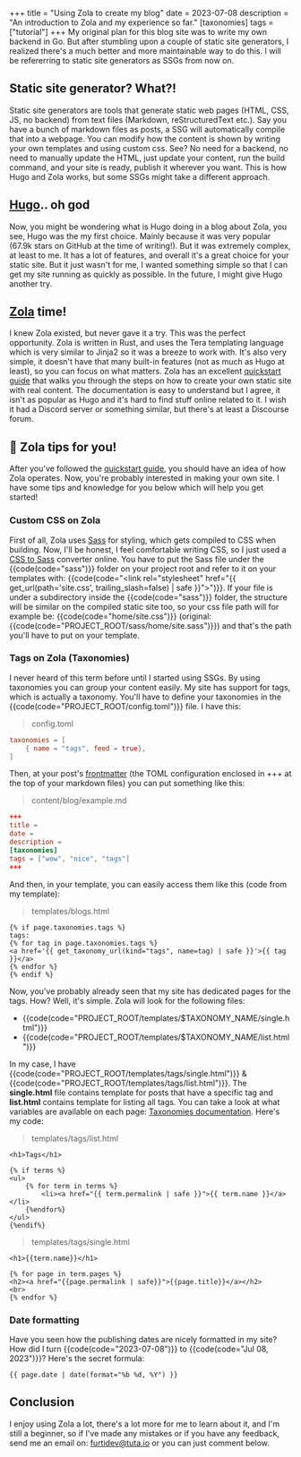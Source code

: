 +++
title = "Using Zola to create my blog"
date = 2023-07-08
description = "An introduction to Zola and my experience so far."
[taxonomies]
tags = ["tutorial"]
+++
My original plan for this blog site was to write my own backend in Go. But after stumbling upon a couple of static site generators, I realized there's a much better and more maintainable way to do this. I will be refererring to static site generators as SSGs from now on. 

## Static site generator? What?!
Static site generators are tools that generate static web pages (HTML, CSS, JS, no backend) from text files (Markdown, reStructuredText etc.). Say you have a bunch of markdown files as posts, a SSG will automatically compile that into a webpage. You can modify how the content is shown by writing your own templates and using custom css. See? No need for a backend, no need to manually update the HTML, just update your content, run the build command, and your site is ready, publish it wherever you want. This is how Hugo and Zola works, but some SSGs might take a different approach.

## [Hugo](https://gohugo.io/).. oh god
Now, you might be wondering what is Hugo doing in a blog about Zola, you see, Hugo was the my first choice. Mainly because it was very popular (67.9k stars on GitHub at the time of writing!). But it was extremely complex, at least to me. It has a lot of features, and overall it's a great choice for your static site. But it just wasn't for me, I wanted something simple so that I can get my site running as quickly as possible. In the future, I might give Hugo another try.

## [Zola](https://www.getzola.org) time!
I knew Zola existed, but never gave it a try. This was the perfect opportunity. Zola is written in Rust, and uses the Tera templating language which is very similar to Jinja2 so it was a breeze to work with. It's also very simple, it doesn't have that many built-in features (not as much as Hugo at least), so you can focus on what matters. Zola has an excellent [quickstart guide](https://www.getzola.org/documentation/getting-started/overview/) that walks you through the steps on how to create your own static site with real content. The documentation is easy to understand but I agree, it isn't as popular as Hugo and it's hard to find stuff online related to it. I wish it had a Discord server or something similar, but there's at least a Discourse forum. 

## 🎉 Zola tips for you!
After you've followed the [quickstart guide](https://www.getzola.org/documentation/getting-started/overview/), you should have an idea of how Zola operates. Now, you're probably interested in making your own site. I have some tips and knowledge for you below which will help you get started!

### Custom CSS on Zola
First of all, Zola uses [Sass](https://sass-lang.com/) for styling, which gets compiled to CSS when building. Now, I'll be honest, I feel comfortable writing CSS, so I just used a [CSS to Sass](https://css2sass.herokuapp.com/) converter online. You have to put the Sass file under the {{code(code="sass")}} folder on your project root and refer to it on your templates with: {{code(code="&lt;link rel=&quot;stylesheet&quot; href=&quot;{{ get_url(path='site.css', trailing_slash=false) | safe }}&quot;>")}}. If your file is under a subdirectory inside the {{code(code="sass")}} folder, the structure will be similar on the compiled static site too, so your css file path will for example be: {{code(code="home/site.css")}} (original: {{code(code="PROJECT_ROOT/sass/home/site.sass")}}) and that's the path you'll have to put on your template.

### Tags on Zola (Taxonomies)
I never heard of this term before until I started using SSGs. By using taxonomies you can group your content easily. My site has support for tags, which is actually a taxonomy. You'll have to define your taxonomies in the {{code(code="PROJECT_ROOT/config.toml")}} file.
I have this:
> config.toml
```toml
taxonomies = [
	{ name = "tags", feed = true},
]
```
Then, at your post's [frontmatter](https://www.getzola.org/documentation/content/section/#front-matter) (the TOML configuration enclosed in +++ at the top of your markdown files) you can put something like this:
> content/blog/example.md
```toml
+++
title =
date =
description =
[taxonomies]
tags = ["wow", "nice", "tags"]
+++
```
And then, in your template, you can easily access them like this (code from my template):
> templates/blogs.html
```jinja2
{% if page.taxonomies.tags %}
tags: 
{% for tag in page.taxonomies.tags %}
<a href='{{ get_taxonomy_url(kind="tags", name=tag) | safe }}'>{{ tag }}</a>
{% endfor %}
{% endif %} 
```
Now, you've probably already seen that my site has dedicated pages for the tags. How? Well, it's simple. Zola will look for the following files:
- {{code(code="PROJECT_ROOT/templates/$TAXONOMY_NAME/single.html")}}
- {{code(code="PROJECT_ROOT/templates/$TAXONOMY_NAME/list.html")}}

In my case, I have {{code(code="PROJECT_ROOT/templates/tags/single.html")}} & {{code(code="PROJECT_ROOT/templates/tags/list.html")}}. The **single.html** file contains template for posts that have a specific tag and **list.html** contains template for listing all tags. You can take a look at what variables are available on each page: [Taxonomies documentation](https://www.getzola.org/documentation/templates/taxonomies/). Here's my code:
> templates/tags/list.html
```jinja2
<h1>Tags</h1>

{% if terms %}
<ul>
	{% for term in terms %}
		<li><a href="{{ term.permalink | safe }}">{{ term.name }}</a></li>
	{%endfor%}
</ul>
{%endif%}
```
> templates/tags/single.html
```jinja2
<h1>{{term.name}}</h1>

{% for page in term.pages %}
<h2><a href="{{page.permalink | safe}}">{{page.title}}</a></h2>
<br>
{% endfor %}
```

### Date formatting
Have you seen how the publishing dates are nicely formatted in my site? How did I turn {{code(code="2023-07-08")}} to {{code(code="Jul 08, 2023")}}? Here's the secret formula:
```jinja2
{{ page.date | date(format="%b %d, %Y") }} 
```

## Conclusion
I enjoy using Zola a lot, there's a lot more for me to learn about it, and I'm still a beginner, so if I've made any mistakes or if you have any feedback, send me an email on: [furtidev@tuta.io](mailto:furtidev@tuta.io) or you can just comment below.
